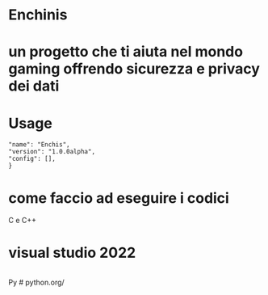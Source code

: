 # Enchinis 
# un progetto che ti aiuta nel mondo gaming offrendo sicurezza e privacy dei dati

# Usage 

``` {
"name": "Enchis",
"version": "1.0.0alpha",
"config": [],
}
```

# come faccio ad eseguire i codici 

C e C++
# visual studio 2022
```
```
Py # python.org/

